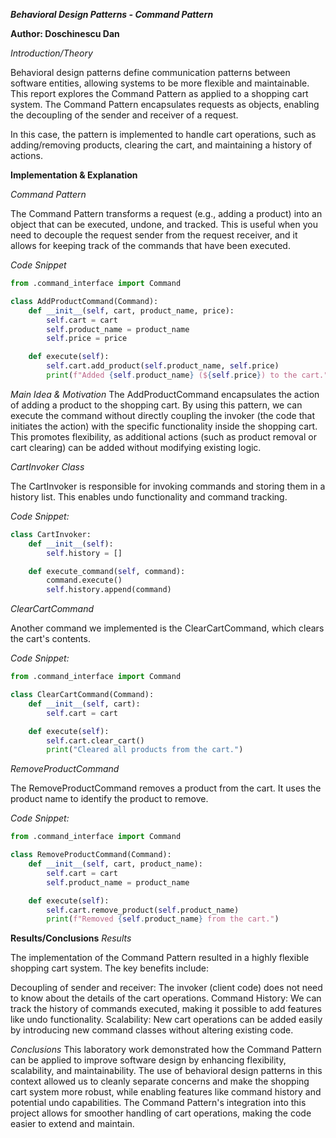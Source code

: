 ***Behavioral Design Patterns - Command Pattern***

**Author: Doschinescu Dan**


*Introduction/Theory*

Behavioral design patterns define communication patterns between software entities, allowing systems to be more flexible and maintainable. This report explores the Command Pattern as applied to a shopping cart system. The Command Pattern encapsulates requests as objects, enabling the decoupling of the sender and receiver of a request.

In this case, the pattern is implemented to handle cart operations, such as adding/removing products, clearing the cart, and maintaining a history of actions.




**Implementation & Explanation**

*Command Pattern*


The Command Pattern transforms a request (e.g., adding a product) into an object that can be executed,
 undone, and tracked. This is useful when you need to decouple the request sender from the request receiver, 
 and it allows for keeping track of the commands that have been executed.

*Code Snippet*

```python
from .command_interface import Command

class AddProductCommand(Command):
    def __init__(self, cart, product_name, price):
        self.cart = cart
        self.product_name = product_name
        self.price = price

    def execute(self):
        self.cart.add_product(self.product_name, self.price)
        print(f"Added {self.product_name} (${self.price}) to the cart.")
```

*Main Idea & Motivation*
The AddProductCommand encapsulates the action of adding a product to the shopping cart.
 By using this pattern, we can execute the command without directly coupling the invoker 
 (the code that initiates the action) with the specific functionality inside the shopping cart.
 This promotes flexibility, as additional actions (such as product removal or cart clearing)
 can be added without modifying existing logic.

*CartInvoker Class*

The CartInvoker is responsible for invoking commands and storing them in a history list.
 This enables undo functionality and command tracking.

*Code Snippet:*

```python
class CartInvoker:
    def __init__(self):
        self.history = []

    def execute_command(self, command):
        command.execute()
        self.history.append(command)
```

*ClearCartCommand* 

Another command we implemented is the ClearCartCommand, which clears the cart's contents.


*Code Snippet:*

```python
from .command_interface import Command

class ClearCartCommand(Command):
    def __init__(self, cart):
        self.cart = cart

    def execute(self):
        self.cart.clear_cart()
        print("Cleared all products from the cart.")

```



*RemoveProductCommand*

The RemoveProductCommand removes a product from the cart. 
It uses the product name to identify the product to remove.

*Code Snippet:*

```python
from .command_interface import Command

class RemoveProductCommand(Command):
    def __init__(self, cart, product_name):
        self.cart = cart
        self.product_name = product_name

    def execute(self):
        self.cart.remove_product(self.product_name)
        print(f"Removed {self.product_name} from the cart.")
```


**Results/Conclusions**
*Results*


The implementation of the Command Pattern resulted in a highly flexible shopping cart system. The key benefits include:

Decoupling of sender and receiver: The invoker (client code) does not need to know about the details of the cart operations.
Command History: We can track the history of commands executed, making it possible to add features like undo functionality.
Scalability: New cart operations can be added easily by introducing new command classes without altering existing code.

*Conclusions*
This laboratory work demonstrated how the Command Pattern can be applied to improve software design by enhancing flexibility,
 scalability, and maintainability. The use of behavioral design patterns in this context allowed us to cleanly 
 separate concerns and make the shopping cart system more robust, while enabling features like command history
  and potential undo capabilities. The Command Pattern's integration into this project allows for smoother handling 
  of cart operations, making the code easier to extend and maintain.